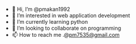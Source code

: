 - 👋 Hi, I’m @pmakan1992
- 👀 I’m interested in web application development
- 🌱 I’m currently learning python 
- 💞️ I’m looking to collaborate on programming
- 📫 How to reach me .@pm7535@gmail.com

<!---
pmakan1992/pmakan1992 is a ✨ special ✨ repository because its `README.md` (this file) appears on your GitHub profile.
You can click the Preview link to take a look at your changes.
--->
